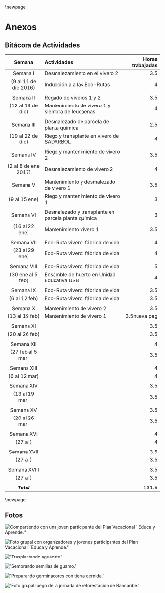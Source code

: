 \newpage

# Anexos

## Bitácora de Actividades

|        Semana        | Actividades                                           | Horas trabajadas |
|:--------------------:|:------------------------------------------------------|-----------------:|
| Semana I             | Desmalezamiento en el vivero 2                        | 3.5              |
| (9 al 11 de dic 2016)| Inducción a a las Eco-Rutas                           | 4                |
|                      |                                                       |                  |
| Semana II            | Regado de viveros 1 y 2                               | 3.5              |
| (12 al 18 de dic)    | Mantenimiento de vivero 1 y siembra de leucaenas      | 4                |
|                      |                                                       |                  |
| Semana III           | Desmalezado de parcela de planta química              | 2.5              |
| (19 al 22 de dic)    | Riego y transplante en vivero de SADARBOL             | 4                |
|                      |                                                       |                  |
| Semana IV            | Riego y mantenimiento de vivero 2                     | 3.5              |
| (2 al 8 de ene 2017) | Desmalezamiento de vivero 2                           | 4                |
|                      |                                                       |                  |
| Semana V             | Mantenimiento y desmalezado de vivero 1               | 3.5              |
| (9 al 15 ene)        | Riego y mantenimiento de vivero 1                     | 3                |
|                      |                                                       |                  |
| Semana VI            | Desmalezado y transplante en parcela planta química   | 3                |
| (16 al 22 ene)       | Mantenimiento vivero 1                                | 3.5              |
|                      |                                                       |                  |
| Semana VII           | Eco-Ruta vivero: fábrica de vida                      | 4                |
| (23 al 29 ene)       | Eco-Ruta vivero: fábrica de vida                      | 4                |
|                      |                                                       |                  |
| Semana VIII          | Eco-Ruta vivero: fábrica de vida                      | 5                |
| (30 ene al 5 feb)    | Ensamble de huerto en Unidad Educativa USB            | 4                |
|                      |                                                       |                  |
| Semana IX            | Eco-Ruta vivero: fábrica de vida                      | 3.5              |
| (6 al 12 feb)        | Eco-Ruta vivero: fábrica de vida                      | 3.5              |
|                      |                                                       |                  |
| Semana X             | Mantenimiento de vivero 2                             | 3.5              |
| (13 al 19 feb)       | Mantenimiento de vivero 1                             | 3.5nueva pag     |
|                      |                                                       |                  |
| Semana XI            |                                                       | 3.5              |
| (20 al 26 feb)       |                                                       | 3.5              |
|                      |                                                       |                  |
| Semana XII           |                                                       | 4                |
| (27 feb al 5 mar)    |                                                       | 3.5              |
|                      |                                                       |                  |
| Semana XIII          |                                                       | 4                |
| (6 al 12 mar)        |                                                       | 4                |
|                      |                                                       |                  |
| Semana XIV           |                                                       | 3.5              |
| (13 al 19 mar)       |                                                       | 3.5              |
|                      |                                                       |                  |
| Semana XV            |                                                       | 3.5              |
| (20 al 26 mar)       |                                                       | 3.5              |
|                      |                                                       |                  |
| Semana XVI           |                                                       | 4                |
| (27 al       )       |                                                       | 4                |
|                      |                                                       |                  |
| Semana XVII          |                                                       | 3.5              |
| (27 al       )       |                                                       | 3.5              |
|                      |                                                       |                  |
| Semana XVIII         |                                                       | 3.5              |
| (27 al       )       |                                                       | 3.5              |
|                      |                                                       |                  |
| ***Total***          |                                                       |  131.5           |

\newpage

## Fotos

![Compartiendo con una joven participante del Plan Vacacional ``Educa y Aprende.''](img/nina.jpg "")

![Foto grupal con organizadores y jovenes participantes del Plan Vacacional ``Educa y Aprende.''](img/ninos.jpg "")

!['Trasplantando aguacate.'](img/trasplantar.jpg "")

!['Sembrando semillas de guamo.'](img/sembrar.jpg "")

!['Preparando germinadores con tierra cernida.'](img/materos.jpg "")

!['Foto grupal luego de la jornada de reforestación de Bancaribe.'](img/grupal.jpg "")



